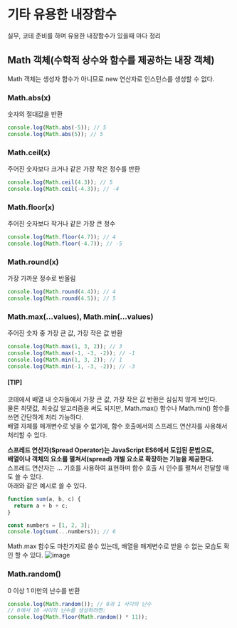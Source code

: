 # 기타 유용한 내장함수
실무, 코테 준비를 하며 유용한 내장함수가 있을때 마다 정리

## Math 객체(수학적 상수와 함수를 제공하는 내장 객체)
Math 객체는 생성자 함수가 아니므로 new 연산자로 인스턴스를 생성할 수 없다. 

### Math.abs(x)
숫자의 절대값을 반환
```js
console.log(Math.abs(-5)); // 5
console.log(Math.abs(5)); // 5
```

### Math.ceil(x)
주어진 숫자보다 크거나 같은 가장 작은 정수를 반환
```js
console.log(Math.ceil(4.3)); // 5
console.log(Math.ceil(-4.3)); // -4
```

### Math.floor(x)
주어진 숫자보다 작거나 같은 가장 큰 정수
```js
console.log(Math.floor(4.7)); // 4
console.log(Math.floor(-4.7)); // -5
```

### Math.round(x)
가장 가까운 정수로 반올림
```js
console.log(Math.round(4.4)); // 4
console.log(Math.round(4.5)); // 5
```

### Math.max(...values), Math.min(...values)
주어진 숫자 중 가장 큰 값, 가장 작은 값 반환
```js
console.log(Math.max(1, 3, 2)); // 3
console.log(Math.max(-1, -3, -2)); // -1
console.log(Math.min(1, 3, 2)); // 1
console.log(Math.min(-1, -3, -2)); // -3
```
#### [TIP]
코테에서 배열 내 숫자들에서 가장 큰 값, 가장 작은 값 반환은 심심치 않게 보인다. <br>
물론 최댓값, 최솟값 알고리즘을 써도 되지만, Math.max() 함수나 Math.min() 함수를 쓰면 간단하게 처리 가능하다. <br>
배열 자체를 매개변수로 넣을 수 없기에, 함수 호출에서의 스프레드 연산자를 사용해서 처리할 수 있다. <br>

<b>스프레드 연산자(Spread Operator)는 JavaScript ES6에서 도입된 문법으로, <br>
배열이나 객체의 요소를 펼쳐서(spread) 개별 요소로 확장하는 기능을 제공한다.</b> <br>
스프레드 연산자는 ... 기호를 사용하여 표현하며 함수 호출 시 인수를 펼쳐서 전달할 때도 쓸 수 있다. <br>
아래와 같은 예시로 쓸 수 있다.
```js
function sum(a, b, c) {
  return a + b + c;
}

const numbers = [1, 2, 3];
console.log(sum(...numbers)); // 6
```
Math.max 함수도 마찬가지로 쓸수 있는데, 배열을 매게변수로 받을 수 없는 모습도 확인 할 수 있다.
![image](https://github.com/user-attachments/assets/8c2a6381-463d-45ec-8687-d602228ff1c9)

### Math.random()
0 이상 1 미만의 난수를 반환
```js
console.log(Math.random()); // 0과 1 사이의 난수
// 0에서 10 사이의 난수를 생성하려면:
console.log(Math.floor(Math.random() * 11));
```
